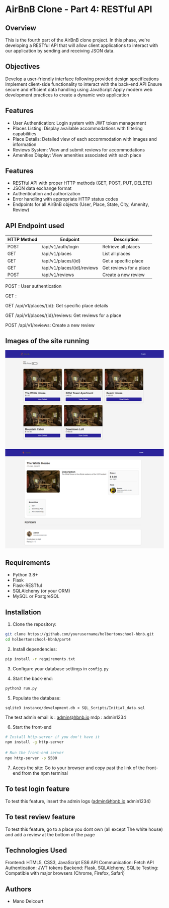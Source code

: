 # AirBnB Clone - Part 4: RESTful API

## Overview
This is the fourth part of the AirBnB clone project. In this phase, we're developing a RESTful API that will allow client applications to interact with our application by sending and receiving JSON data.

## Objectives
Develop a user-friendly interface following provided design specifications
Implement client-side functionality to interact with the back-end API
Ensure secure and efficient data handling using JavaScript
Apply modern web development practices to create a dynamic web application

## Features

- User Authentication: Login system with JWT token management
- Places Listing: Display available accommodations with filtering capabilities
- Place Details: Detailed view of each accommodation with images and information
- Reviews System: View and submit reviews for accommodations
- Amenities Display: View amenities associated with each place

## Features
- RESTful API with proper HTTP methods (GET, POST, PUT, DELETE)
- JSON data exchange format
- Authentication and authorization
- Error handling with appropriate HTTP status codes
- Endpoints for all AirBnB objects (User, Place, State, City, Amenity, Review)

## API Endpoint used

| HTTP Method | Endpoint | Description |
|-------------|----------|-------------|
| POST | /api/v1/auth/login | Retrieve all places |
| GET | /api/v1/places | List all places |
| GET | /api/v1/places/{id} | Get a specific place |
| GET | /api/v1/places/{id}/reviews | Get reviews for a place |
| POST | /api/v1/reviews | Create a new review |


POST : User authentication

GET : 

GET /api/v1/places/{id}: Get specific place details

GET /api/v1/places/{id}/reviews: Get reviews for a place

POST /api/v1/reviews: Create a new review

## Images of the site running
![alt text](images/example.png)
![alt text](images/example2.png)

## Requirements
- Python 3.8+
- Flask
- Flask-RESTful
- SQLAlchemy (or your ORM)
- MySQL or PostgreSQL

## Installation

1. Clone the repository:
```bash
git clone https://github.com/yourusername/holbertonschool-hbnb.git
cd holbertonschool-hbnb/part4
```


2. Install dependencies:
```bash
pip install -r requirements.txt
```

3. Configure your database settings in `config.py`

4. Start the back-end:
```bash
python3 run.py
```
5. Populate the database:
```
sqlite3 instance/development.db < SQL_Scripts/Initial_data.sql
```
The test admin email is : admin@hbnb.io
                    mdp : admin1234

6. Start the front-end
```bash
# Install http-server if you don't have it
npm install -g http-server

# Run the front-end server
npx http-server -p 5500
```
7. Acces the site:
Go to your browser and copy past the link of the front-end from the npm terminal


## To test login feature
To test this feature, insert the admin logs (admin@hbnb.io   admin1234)

## To test review feature
To test this feature, go to a place you dont own (all except The white house) and add a review at the bottom of the page

## Technologies Used
Frontend: HTML5, CSS3, JavaScript ES6
API Communication: Fetch API
Authentication: JWT tokens
Backend: Flask, SQLAlchemy, SQLite
Testing: Compatible with major browsers (Chrome, Firefox, Safari)

## Authors
- Mano Delcourt